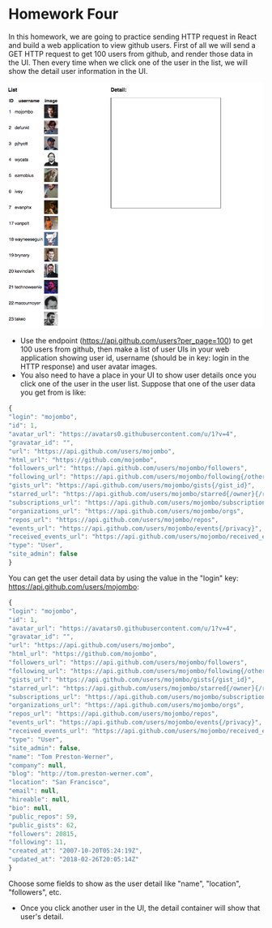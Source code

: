 # Homework Four

In this homework, we are going to practice sending HTTP request in React and build a web application to view github users. First of all we will send a GET HTTP request to get 100 users from github, and render those data in the UI. Then every time when we click one of the user in the list, we will show the detail user information in the UI.

![Example](../diagram/dist/react-homework-3.gif)

* Use the endpoint (https://api.github.com/users?per_page=100) to get 100 users from github, then make a list of user UIs in your web application showing user id, username (should be in key: login in the HTTP response) and user avatar images.
* You also need to have a place in your UI to show user details once you click one of the user in the user list. Suppose that one of the user data you get from is like:

```js
{
"login": "mojombo",
"id": 1,
"avatar_url": "https://avatars0.githubusercontent.com/u/1?v=4",
"gravatar_id": "",
"url": "https://api.github.com/users/mojombo",
"html_url": "https://github.com/mojombo",
"followers_url": "https://api.github.com/users/mojombo/followers",
"following_url": "https://api.github.com/users/mojombo/following{/other_user}",
"gists_url": "https://api.github.com/users/mojombo/gists{/gist_id}",
"starred_url": "https://api.github.com/users/mojombo/starred{/owner}{/repo}",
"subscriptions_url": "https://api.github.com/users/mojombo/subscriptions",
"organizations_url": "https://api.github.com/users/mojombo/orgs",
"repos_url": "https://api.github.com/users/mojombo/repos",
"events_url": "https://api.github.com/users/mojombo/events{/privacy}",
"received_events_url": "https://api.github.com/users/mojombo/received_events",
"type": "User",
"site_admin": false
}
```

You can get the user detail data by using the value in the "login" key: https://api.github.com/users/mojombo:

```js
{
"login": "mojombo",
"id": 1,
"avatar_url": "https://avatars0.githubusercontent.com/u/1?v=4",
"gravatar_id": "",
"url": "https://api.github.com/users/mojombo",
"html_url": "https://github.com/mojombo",
"followers_url": "https://api.github.com/users/mojombo/followers",
"following_url": "https://api.github.com/users/mojombo/following{/other_user}",
"gists_url": "https://api.github.com/users/mojombo/gists{/gist_id}",
"starred_url": "https://api.github.com/users/mojombo/starred{/owner}{/repo}",
"subscriptions_url": "https://api.github.com/users/mojombo/subscriptions",
"organizations_url": "https://api.github.com/users/mojombo/orgs",
"repos_url": "https://api.github.com/users/mojombo/repos",
"events_url": "https://api.github.com/users/mojombo/events{/privacy}",
"received_events_url": "https://api.github.com/users/mojombo/received_events",
"type": "User",
"site_admin": false,
"name": "Tom Preston-Werner",
"company": null,
"blog": "http://tom.preston-werner.com",
"location": "San Francisco",
"email": null,
"hireable": null,
"bio": null,
"public_repos": 59,
"public_gists": 62,
"followers": 20815,
"following": 11,
"created_at": "2007-10-20T05:24:19Z",
"updated_at": "2018-02-26T20:05:14Z"
}
```

Choose some fields to show as the user detail like "name", "location", "followers", etc.

* Once you click another user in the UI, the detail container will show that user's detail.
